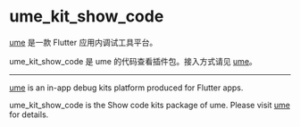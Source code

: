 # ume_kit_show_code

[ume](https://pub.dev/packages/ume) 是一款 Flutter 应用内调试工具平台。

ume_kit_show_code 是 ume 的代码查看插件包。接入方式请见 [ume](https://pub.dev/packages/ume)。

---

[ume](https://pub.dev/packages/ume) is an in-app debug kits platform produced for Flutter apps.

ume_kit_show_code is the Show code kits package of ume. Please visit [ume](https://pub.dev/packages/ume) for details.
